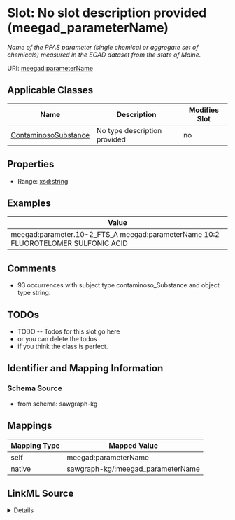 

# Slot: No slot description provided (meegad_parameterName)


_Name of the PFAS parameter (single chemical or aggregate set of chemicals) measured in the EGAD dataset from the state of Maine._





URI: [meegad:parameterName](http://sawgraph.spatialai.org/v1/me-egad#parameterName)



<!-- no inheritance hierarchy -->





## Applicable Classes

| Name | Description | Modifies Slot |
| --- | --- | --- |
| [ContaminosoSubstance](../classes/ContaminosoSubstance.md) | No type description provided |  no  |







## Properties

* Range: [xsd:string](http://www.w3.org/2001/XMLSchema#string)






## Examples

| Value |
| --- |
| meegad:parameter.10-2_FTS_A meegad:parameterName 10:2 FLUOROTELOMER SULFONIC ACID |

## Comments

* 93 occurrences with subject type contaminoso_Substance and object type string.

## TODOs

* TODO -- Todos for this slot go here
* or you can delete the todos
* if you think the class is perfect.

## Identifier and Mapping Information







### Schema Source


* from schema: sawgraph-kg




## Mappings

| Mapping Type | Mapped Value |
| ---  | ---  |
| self | meegad:parameterName |
| native | sawgraph-kg/:meegad_parameterName |




## LinkML Source

<details>
```yaml
name: meegad_parameterName
description: Name of the PFAS parameter (single chemical or aggregate set of chemicals)
  measured in the EGAD dataset from the state of Maine.
title: No slot description provided
todos:
- TODO -- Todos for this slot go here
- or you can delete the todos
- if you think the class is perfect.
comments:
- 93 occurrences with subject type contaminoso_Substance and object type string.
examples:
- value: meegad:parameter.10-2_FTS_A meegad:parameterName 10:2 FLUOROTELOMER SULFONIC
    ACID
from_schema: sawgraph-kg
rank: 1000
slot_uri: meegad:parameterName
alias: meegad_parameterName
domain_of:
- contaminoso_Substance
range: string

```
</details>